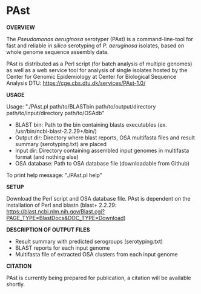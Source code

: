 # PAst

<b>OVERVIEW</b>

The <i>Pseudomonas aeruginosa</i> serotyper (PAst) is a command-line-tool for fast and reliable <i>in silico</i> serotyping of <i>P. aeruginosa</i> isolates, based on whole genome sequence assembly data. 

PAst is distributed as a Perl script (for batch analysis of multiple genomes) as well as a web service tool for analysis of single isolates hosted by the Center for Genomic Epidemiology at Center for Biological Sequence Analysis DTU: https://cge.cbs.dtu.dk/services/PAst-1.0/


<b>USAGE</b>

Usage:        "./PAst.pl path/to/BLASTbin path/to/output/directory path/to/input/directory path/to/OSAdb"

- BLAST bin:    Path to the bin containing blasts executables (ex. /usr/bin/ncbi-blast-2.2.29+/bin/)
- Output dir:   Directory where blast reports, OSA multifasta files and result summary (serotyping.txt) are placed
- Input dir:    Directory containing assembled input genomes in multifasta format (and nothing else)
- OSA database: Path to OSA database file (downloadable from Github)

To print help message: "./PAst.pl help"


<b>SETUP</b>

Download the Perl script and OSA database file. PAst is dependent on the installation of Perl and blastn (blast+ 2.2.29: https://blast.ncbi.nlm.nih.gov/Blast.cgi?PAGE_TYPE=BlastDocs&DOC_TYPE=Download)


<b>DESCRIPTION OF OUTPUT FILES</b>

- Result summary with predicted serogroups (serotyping.txt)
- BLAST reports for each input genome
- Multifasta file of extracted OSA clusters from each input genome

<b>CITATION</b>

PAst is currently being prepared for publication, a citation will be available shortly.
